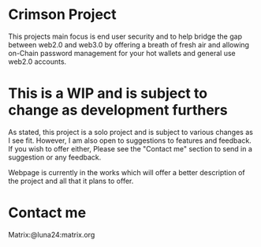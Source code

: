 # Crimson Project

This projects main focus is end user security and to help bridge the gap between web2.0 and web3.0 by offering a breath of fresh air and allowing on-Chain password management for your hot wallets and general use web2.0 accounts. 

# This is a WIP and is subject to change as development furthers

As stated, this project is a solo project and is subject to various changes as I see fit. However, I am also open to suggestions to features and feedback. If you wish to offer either, Please see the "Contact me" section to send in a suggestion or any feedback. 

Webpage is currently in the works which will offer a better description of the project and all that it plans to offer. 

# Contact me #

Matrix:@luna24:matrix.org
